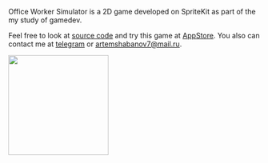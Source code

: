 Office Worker Simulator is a 2D game developed on SpriteKit as part of the my study of gamedev.

Feel free to look at [source code](https://github.com/artemiiShabanov/Office-Worker-Simulator) and try this game at [AppStore](https://github.com/artemiiShabanov/Cube-Squared).
You also can contact me at [telegram](https://t.me/artemiishabanov) or artemshabanov7@mail.ru.

<img src="https://user-images.githubusercontent.com/22852361/234931529-3e47bb34-8c26-4009-b9b5-839da47c6b36.png" width="200">

